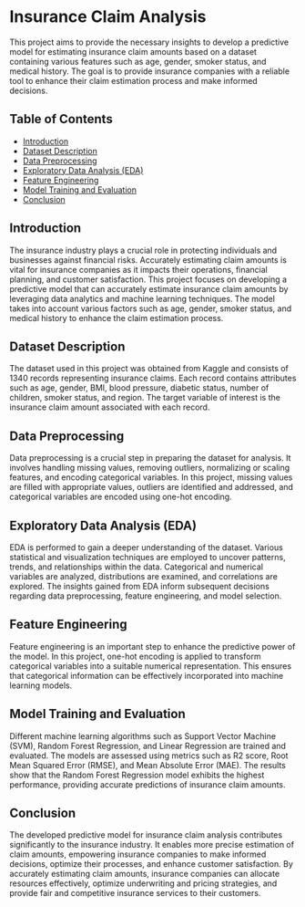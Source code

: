 # Insurance Claim Analysis

This project aims to provide the necessary insights to develop a predictive model for estimating insurance claim amounts based on a dataset containing various features such as age, gender, smoker status, and medical history. The goal is to provide insurance companies with a reliable tool to enhance their claim estimation process and make informed decisions.

## Table of Contents
- [Introduction](#introduction)
- [Dataset Description](#dataset-description)
- [Data Preprocessing](#data-preprocessing)
- [Exploratory Data Analysis (EDA)](#exploratory-data-analysis-eda)
- [Feature Engineering](#feature-engineering)
- [Model Training and Evaluation](#model-training-and-evaluation)
- [Conclusion](#conclusion)

## Introduction

The insurance industry plays a crucial role in protecting individuals and businesses against financial risks. Accurately estimating claim amounts is vital for insurance companies as it impacts their operations, financial planning, and customer satisfaction. This project focuses on developing a predictive model that can accurately estimate insurance claim amounts by leveraging data analytics and machine learning techniques. The model takes into account various factors such as age, gender, smoker status, and medical history to enhance the claim estimation process.

## Dataset Description

The dataset used in this project was obtained from Kaggle and consists of 1340 records representing insurance claims. Each record contains attributes such as age, gender, BMI, blood pressure, diabetic status, number of children, smoker status, and region. The target variable of interest is the insurance claim amount associated with each record.

## Data Preprocessing

Data preprocessing is a crucial step in preparing the dataset for analysis. It involves handling missing values, removing outliers, normalizing or scaling features, and encoding categorical variables. In this project, missing values are filled with appropriate values, outliers are identified and addressed, and categorical variables are encoded using one-hot encoding.

## Exploratory Data Analysis (EDA)

EDA is performed to gain a deeper understanding of the dataset. Various statistical and visualization techniques are employed to uncover patterns, trends, and relationships within the data. Categorical and numerical variables are analyzed, distributions are examined, and correlations are explored. The insights gained from EDA inform subsequent decisions regarding data preprocessing, feature engineering, and model selection.

## Feature Engineering

Feature engineering is an important step to enhance the predictive power of the model. In this project, one-hot encoding is applied to transform categorical variables into a suitable numerical representation. This ensures that categorical information can be effectively incorporated into machine learning models.

## Model Training and Evaluation

Different machine learning algorithms such as Support Vector Machine (SVM), Random Forest Regression, and Linear Regression are trained and evaluated. The models are assessed using metrics such as R2 score, Root Mean Squared Error (RMSE), and Mean Absolute Error (MAE). The results show that the Random Forest Regression model exhibits the highest performance, providing accurate predictions of insurance claim amounts.

## Conclusion

The developed predictive model for insurance claim analysis contributes significantly to the insurance industry. It enables more precise estimation of claim amounts, empowering insurance companies to make informed decisions, optimize their processes, and enhance customer satisfaction. By accurately estimating claim amounts, insurance companies can allocate resources effectively, optimize underwriting and pricing strategies, and provide fair and competitive insurance services to their customers.
